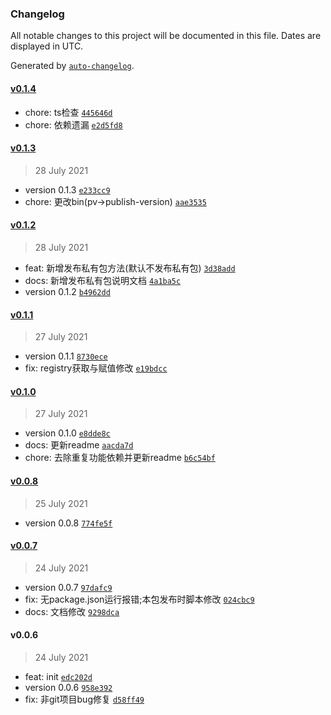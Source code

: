 ### Changelog

All notable changes to this project will be documented in this file. Dates are displayed in UTC.

Generated by [`auto-changelog`](https://github.com/CookPete/auto-changelog).

#### [v0.1.4](https://github.com/kezhongfa/publish-version/compare/v0.1.3...v0.1.4)

- chore:  ts检查 [`445646d`](https://github.com/kezhongfa/publish-version/commit/445646dd9141af780a888479f1c19d9044efe10a)
- chore: 依赖遗漏 [`e2d5fd8`](https://github.com/kezhongfa/publish-version/commit/e2d5fd86e4a98ebc4d584b208641e221a56f5ae7)

#### [v0.1.3](https://github.com/kezhongfa/publish-version/compare/v0.1.2...v0.1.3)

> 28 July 2021

- version 0.1.3 [`e233cc9`](https://github.com/kezhongfa/publish-version/commit/e233cc99cfff7bd9a7204157efbb5b4d5d4a23a0)
- chore:  更改bin(pv-&gt;publish-version) [`aae3535`](https://github.com/kezhongfa/publish-version/commit/aae3535b66122457373e303a5068daa58d53fb25)

#### [v0.1.2](https://github.com/kezhongfa/publish-version/compare/v0.1.1...v0.1.2)

> 28 July 2021

- feat: 新增发布私有包方法(默认不发布私有包) [`3d38add`](https://github.com/kezhongfa/publish-version/commit/3d38add78a3c04e759888124e3ef104ea1e9d3a4)
- docs: 新增发布私有包说明文档 [`4a1ba5c`](https://github.com/kezhongfa/publish-version/commit/4a1ba5ca1190b6db0de34b7a8a90573b6bbba323)
- version 0.1.2 [`b4962dd`](https://github.com/kezhongfa/publish-version/commit/b4962dd00cd0c4ff76ca2687c00f7889a8b4243a)

#### [v0.1.1](https://github.com/kezhongfa/publish-version/compare/v0.1.0...v0.1.1)

> 27 July 2021

- version 0.1.1 [`8730ece`](https://github.com/kezhongfa/publish-version/commit/8730ece5ae2401ceee9c4ce26c3ec025018f9581)
- fix: registry获取与赋值修改 [`e19bdcc`](https://github.com/kezhongfa/publish-version/commit/e19bdcc9ec09a74e4d6f8bc96236055c4e4bd89c)

#### [v0.1.0](https://github.com/kezhongfa/publish-version/compare/v0.0.8...v0.1.0)

> 27 July 2021

- version 0.1.0 [`e8dde8c`](https://github.com/kezhongfa/publish-version/commit/e8dde8c3a4c1494f7f746a2604e05582e8bd438d)
- docs: 更新readme [`aacda7d`](https://github.com/kezhongfa/publish-version/commit/aacda7d69987b4ba67915fc70c484687b78c30a1)
- chore: 去除重复功能依赖并更新readme [`b6c54bf`](https://github.com/kezhongfa/publish-version/commit/b6c54bf8a0c3b9baced35ab64f6a598290b4c8bd)

#### [v0.0.8](https://github.com/kezhongfa/publish-version/compare/v0.0.7...v0.0.8)

> 25 July 2021

- version 0.0.8 [`774fe5f`](https://github.com/kezhongfa/publish-version/commit/774fe5f34a7b1e7693122320b543e1590c2e61cc)

#### [v0.0.7](https://github.com/kezhongfa/publish-version/compare/v0.0.6...v0.0.7)

> 24 July 2021

- version 0.0.7 [`97dafc9`](https://github.com/kezhongfa/publish-version/commit/97dafc942f44d86343b8fc5d1c985944af571a4e)
- fix: 无package.json运行报错;本包发布时脚本修改 [`024cbc9`](https://github.com/kezhongfa/publish-version/commit/024cbc916e3d7edb40a8381c7edf72871d9a4066)
- docs: 文档修改 [`9298dca`](https://github.com/kezhongfa/publish-version/commit/9298dca61418bd2f3076da21181bea17d10602d8)

#### v0.0.6

> 24 July 2021

- feat: init [`edc202d`](https://github.com/kezhongfa/publish-version/commit/edc202d00d91cb481100cb4990d37680fe7427a5)
- version 0.0.6 [`958e392`](https://github.com/kezhongfa/publish-version/commit/958e3921ec8c7517c2da6a7e615003aefd839047)
- fix:  非git项目bug修复 [`d58ff49`](https://github.com/kezhongfa/publish-version/commit/d58ff49275257ac9bbd78f6d400362bb2dddbaf2)
